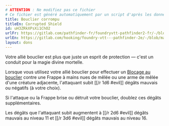 ```yaml
---
# ATTENTION : Ne modifiez pas ce fichier
# Ce fichier est généré automatiquement par un script d'après les données du module Foundry VTT officiel et de sa traduction
title: Bouclier corrompu
titleEn: Corrupted Shield
id: uH3ZRkXPsXi1ChO2
urlFr: https://gitlab.com/pathfinder-fr/foundryvtt-pathfinder2-fr/-/blob/master/data/feats/uH3ZRkXPsXi1ChO2.htm
urlEn: https://gitlab.com/hooking/foundry-vtt---pathfinder-2e/-/blob/master/packs/data/feats.db/corrupted-shield.json
layout: dons
---
```

Votre allié bouclier est plus que juste un esprit de protection — c'est un conduit pour la magie divine mortelle.

Lorsque vous utilisez votre allié bouclier pour effectuer un [Blocage au bouclier](blocage-au-bouclier.html) contre une Frappe à mains nues de mêlée ou une arme de mêlée d'une créature adjacente, l'attaquant subit [[/r 1d6 #evil]] dégâts mauvais ou négatifs (à votre choix).

Si l'attaque ou la Frappe brise ou détruit votre bouclier, doublez ces dégâts supplémentaires.

Les dégâts que l'attaquant subit augmentent à [[/r 2d6 #evil]] dégâts mauvais au niveau 11 et [[/r 3d6 #evil]] dégâts mauvais au niveau 16.
